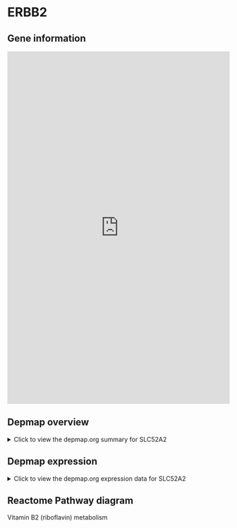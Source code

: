 <h1>ERBB2</h1>

<h2>Gene information</h2>
<iframe src="https://depmap.org/portal/gene/SLC52A2?tab=about" style="border:none;width:100%;height:800px"></iframe>

<h2>Depmap overview</h2>
<details>
  <summary>Click to view the depmap.org summary for SLC52A2</summary>
  <iframe src="https://depmap.org/portal/gene/SLC52A2?tab=overview" style="border:none;width:100%;height:800px"></iframe>
</details>

<h2>Depmap expression</h2>
<details>
  <summary>Click to view the depmap.org expression data for SLC52A2</summary>
  <iframe src="https://depmap.org/portal/gene/SLC52A2?tab=characterization" style="border:none;width:100%;height:800px"></iframe>
</details>



<h2>Reactome Pathway diagram</h2>
Vitamin B2 (riboflavin) metabolism
<div id="diagramHolder"></div>

<script>
    //Creating the Reactome Diagram widget
    //Take into account a proxy needs to be set up in your server side pointing to www.reactome.org
    function onReactomeDiagramReady(){  //This function is automatically called when the widget code is ready to be used
        var diagram = Reactome.Diagram.create({
            "placeHolder" : "diagramHolder",
            "width" : 900,
            "height" : 500
        });

        //Initialising it to the "Hemostasis" pathway
        diagram.loadDiagram("R-HSA-196843");

        //Adding different listeners

        diagram.onDiagramLoaded(function (loaded) {
            console.info("Loaded ", loaded);
            diagram.flagItems("BAD");
	    diagram.flagItems("Q92934");
            if (loaded == "R-HSA-196843") diagram.selectItem("R-HSA-196843");
        });

     }
</script>



